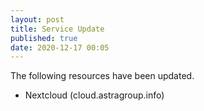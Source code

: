 ```yaml
---
layout: post
title: Service Update
published: true
date: 2020-12-17 00:05
---
```

The following resources have been updated.
 - Nextcloud (cloud.astragroup.info)
